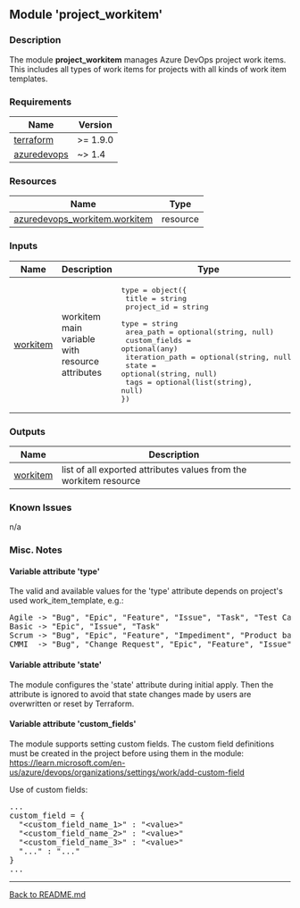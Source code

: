 ## Module 'project_workitem'

### Description  

The module **project_workitem** manages Azure DevOps project work items. This includes all types of work items for projects with all kinds of work item templates.  

### Requirements

| Name | Version |
|------|---------|
| <a name="requirement_terraform"></a> [terraform](#requirement\_terraform) | >= 1.9.0 |
| <a name="requirement_azuredevops"></a> [azuredevops](#requirement\_azuredevops) | ~> 1.4 |

### Resources

| Name | Type |
|------|------|
| [azuredevops_workitem.workitem](https://registry.terraform.io/providers/microsoft/azuredevops/latest/docs/resources/workitem) | resource |

### Inputs

| Name | Description | Type | Default | Required |
|------|-------------|------|---------|:--------:|
| <a name="input_workitem"></a> [workitem](#input\_workitem) | workitem main variable with resource attributes | <pre>type = object({<br>  title = string<br>  project_id = string<br>  type = string<br>  area_path = optional(string, null)<br>  custom_fields = optional(any)<br>  iteration_path = optional(string, null)<br>  state = optional(string, null)<br>  tags = optional(list(string), null)<br>})<br></pre> | none | yes |

### Outputs

| Name | Description |
|------|-------------|
| <a name="output_workitem"></a> [workitem](#output\_workitem) | list of all exported attributes values from the workitem resource |

### Known Issues

n/a

### Misc. Notes

#### Variable attribute 'type'  
  
The valid and available values for the 'type' attribute depends on project's used work_item_template, e.g.:  
  
<pre>
Agile -> "Bug", "Epic", "Feature", "Issue", "Task", "Test Case", "User Story"
Basic -> "Epic", "Issue", "Task"
Scrum -> "Bug", "Epic", "Feature", "Impediment", "Product backlog item", "Task"
CMMI  -> "Bug", "Change Request", "Epic", "Feature", "Issue", "Requirment", "Review", "Risk", "Task"
</pre>
  
#### Variable attribute 'state'  
  
The module configures the 'state' attribute during initial apply. Then the attribute is ignored to avoid that state changes made by users are overwritten or reset by Terraform.  
  
#### Variable attribute 'custom_fields'  
  
The module supports setting custom fields. The custom field definitions must be created in the project before using them in the module:  
https://learn.microsoft.com/en-us/azure/devops/organizations/settings/work/add-custom-field  
  
Use of custom fields:  
  
<pre>
...
custom_field = {
  "&lt;custom_field_name_1&gt;" : "&lt;value&gt;"
  "&lt;custom_field_name_2&gt;" : "&lt;value&gt;"
  "&lt;custom_field_name_3&gt;" : "&lt;value&gt;"
  "..." : "..."
}
...
</pre>
  
---
  
[Back to README.md](../README.md)  
